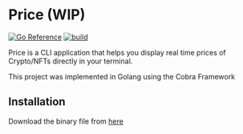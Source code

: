 # Price (WIP)

[![Go Reference](https://pkg.go.dev/badge/github.com/ixxiv/price-action.svg)](https://pkg.go.dev/github.com/ixxiv/price-action)
[![build](https://github.com/ixxiv/price-action/actions/workflows/release.yml/badge.svg)](https://github.com/ixxiv/price-action/actions/workflows/release.yml)

Price is a CLI application that helps you display real time prices of Crypto/NFTs directly in your terminal.

This project was implemented in Golang using the Cobra Framework

## Installation

Download the binary file from [here](https://github.com/ixxiv/price-action/releases)

